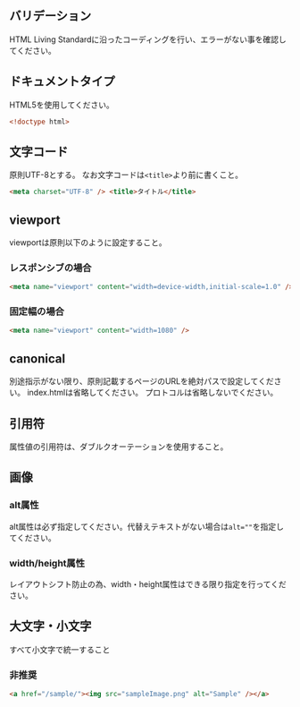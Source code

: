 ## バリデーション

HTML Living Standardに沿ったコーディングを行い、エラーがない事を確認してください。

## ドキュメントタイプ

HTML5を使用してください。

```html
<!doctype html>
```

## 文字コード

原則UTF-8とする。
なお文字コードは`<title>`より前に書くこと。

```html
<meta charset="UTF-8" /> <title>タイトル</title>
```

## viewport

viewportは原則以下のように設定すること。

### レスポンシブの場合

```html
<meta name="viewport" content="width=device-width,initial-scale=1.0" />
```

### 固定幅の場合

```html
<meta name="viewport" content="width=1080" />
```

## canonical

別途指示がない限り、原則記載するページのURLを絶対パスで設定してください。
index.htmlは省略してください。
プロトコルは省略しないでください。

## 引用符

属性値の引用符は、ダブルクオーテーションを使用すること。

## 画像

### alt属性

alt属性は必ず指定してください。代替えテキストがない場合は`alt=""`を指定してください。

### width/height属性

レイアウトシフト防止の為、width・height属性はできる限り指定を行ってください。

## 大文字・小文字

すべて小文字で統一すること

### 非推奨

```html
<a href="/sample/"><img src="sampleImage.png" alt="Sample" /></a>
```
